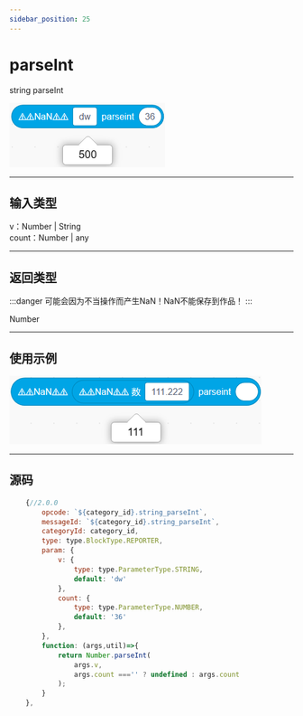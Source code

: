 ```yaml
---
sidebar_position: 25
---
```

# parseInt

string parseInt

![img](img\string_parseInt\image.png)  


***
## 输入类型
v：Number | String  
count：Number | any  


***
## 返回类型
:::danger
可能会因为不当操作而产生NaN！NaN不能保存到作品！
:::

Number


***
## 使用示例
![2](img\string_parseInt\2.png)  

***
## 源码
```js title="/categorys/string_and_type.js"
    {//2.0.0
        opcode: `${category_id}.string_parseInt`,
        messageId: `${category_id}.string_parseInt`,
        categoryId: category_id,
        type: type.BlockType.REPORTER,
        param: {
            v: {
                type: type.ParameterType.STRING,
                default: 'dw'
            },
            count: {
                type: type.ParameterType.NUMBER,
                default: '36'
            },
        },
        function: (args,util)=>{
            return Number.parseInt(
                args.v,
                args.count ==='' ? undefined : args.count
            );
        }
    },
```
